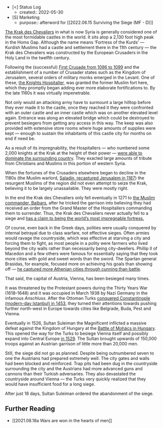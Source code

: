 - [<] Status Log
	- created:: 2022-05-30
- [S] Marketing
	- purpose:: afterword for [[2022.06.15 Surviving the Siege (MF - D)]]

[The Krak des Chevaliers](https://whc.unesco.org/en/list/1229/) in what is now Syria is generally considered one of the most formidable castles in the world. It sits atop a 2,130 foot high peak in the Homs Gap. Although the name means ‘Fortress of the Kurds’ — Kurdish Muslims had a castle and settlement there in the 11th century — the Krak des Chevaliers was constructed by the European Crusaders in the Holy Land in the twelfth century. 

Following the (successful) [First Crusade from 1096 to 1099](https://www.history.com/this-day-in-history/jerusalem-captured-in-first-crusade) and the establishment of a number of Crusader states such as the Kingdom of Jerusalem, several orders of military monks emerged in the Levant. One of these, [the Knights Hospitaller](https://www.livescience.com/knights-hospitaller.html), was granted the former Muslim fort here, which they promptly began adding ever more elaborate fortifications to. By the late 1160s it was virtually impenetrable. 

Not only would an attacking army have to surmount a large hilltop before they ever made it to the castle, once they reached it they were confronted with an outer castle and an inner castle which was on another elevated level again. Entrance was along an elevated bridge which could be destroyed to prevent besiegers from getting any access in this way. The keep was also provided with extensive store rooms where huge amounts of supplies were kept — enough to sustain the inhabitants of this castle city for months on end if need be. 

As a result of its impregnability, the Hospitallers — who numbered some 2,000 knights at the Krak at the height of their power — [were able to dominate the surrounding country](https://www.worldhistory.org/Krak_Des_Chevaliers/). They exacted large amounts of tribute from Christians and Muslims in this portion of western Syria. 

When the fortunes of the Crusaders elsewhere began to decline in the 1180s (the Muslim warlord, [Saladin, recaptured Jerusalem in 1187](https://www.worldhistory.org/article/1553/saladins-conquest-of-jerusalem-1187-ce/)) the resurgent Muslims of the region did not even attempt to seize the Krak, believing it to be largely unassailable. They were mostly right. 

In the end the Krak des Chevaliers only fell eventually in 1271 to [the Muslim commander, Baibars](https://www.britannica.com/biography/Baybars-I), after he tricked the garrison into believing they had received an order from the Grand Master of the Hospitallers commanding them to surrender. Thus, the Krak des Chevaliers never actually fell to a siege and [has a claim to being the world’s most impregnable fortress.](https://www.thetravel.com/what-to-know-of-krak-des-chevaliers/)

Of course, even back in the Greek days, polities were usually conquered by internal betrayal due to class warfare, not effective sieges. Often armies would ravage the countryside, which was effective at starving a city and forcing them to fight, as most people in a polity were farmers who lived beyond the city walls rather than necessarily being city-dwellers. Phillip II of Macedon and a few others were famous for essentially saying that they took more cities with gold and sweet words than the sword. The Spartan general Brasidas, for example, focused more on achieving his goals than showing off — [he captured more Athenian cities through cunning than battle](https://www.smithsonianmag.com/history/sparta-much-more-army-warriors-180978583/). 

That said, the capital of Austria, Vienna, has been besieged many times.

It was threatened by the Protestant powers during the Thirty Years War (1618–1648) and it was occupied in March 1938 by Nazi Germany in the infamous _Anschluss_. After the Ottoman Turks [conquered Constantinople (modern-day Istanbul) in 1453](https://www.worldhistory.org/article/1180/1453-the-fall-of-constantinople/), they turned their attentions towards pushing further north-west in Europe towards cities like Belgrade, Buda, Pest and Vienna.

Eventually in 1526, Sultan Suleiman the Magnificent inflicted a massive defeat against the Kingdom of Hungary at the [Battle of Mohács in Hungary](https://www.newworldencyclopedia.org/entry/Battle_of_Moh%C3%A1cs). This opened the way for the Turks to besiege Vienna itself and possibly expand into Central Europe [in 1529](https://www.newworldencyclopedia.org/entry/Siege_of_Vienna). The Sultan brought upwards of 150,000 troops against an Austrian garrison of little more than 20,000 men.

Still, the siege did not go as planned. Despite being outnumbered seven to one the Austrians had prepared extremely well. The city gates and walls had been blocked and reinforced. Trap pits had been dug in the countryside surrounding the city and the Austrians had more advanced guns and cannons than their Turkish adversaries. They  also devastated the countryside around Vienna — the Turks very quickly realized that they would have insufficient food for a long siege. 

After just 18 days, Sultan Suleiman ordered the abandonment of the siege. 

## Further Reading

* [[2021.08.18a Wars are won in the hearts of men]]